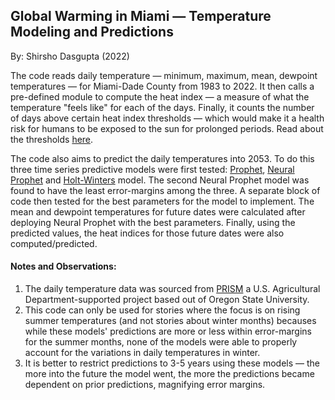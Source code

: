 ## Global Warming in Miami — Temperature Modeling and Predictions

By: Shirsho Dasgupta (2022)

The code reads daily temperature — minimum, maximum, mean, dewpoint temperatures — for Miami-Dade County from 1983 to 2022. It then calls a pre-defined module to compute the heat index — a measure of what the temperature "feels like" for each of the days.
Finally, it counts the number of days above certain heat index thresholds — which would make it a health risk for humans to be exposed to the sun for prolonged periods. Read about the thresholds [here](https://www.weather.gov/ama/heatindex#:~:text=If%20you%20are%20exposed%20to,physical%20activity%20in%20the%20heat.). 

The code also aims to predict the daily temperatures into 2053. 
To do this three time series predictive models were first tested: [Prophet](https://facebook.github.io/prophet/), [Neural Prophet](https://neuralprophet.com/) and [Holt-Winters](https://otexts.com/fpp3/holt-winters.html) model. The second Neural Prophet model was found to have the least error-margins among the three. A separate block of code then tested for the best parameters for the model to implement. The mean and dewpoint temperatures for future dates were calculated after deploying Neural Prophet with the best parameters. Finally, using the predicted values, the heat indices for those future dates were also computed/predicted. 


#### Notes and Observations:

1. The daily temperature data was sourced from [PRISM](https://prism.oregonstate.edu/) a U.S. Agricultural Department-supported project based out of Oregon State University.
2. This code can only be used for stories where the focus is on rising summer temperatures (and not stories about winter months) becauses while these models' predictions are more or less within error-margins for the summer months, none of the models were able to properly account for the variations in daily temperatures in winter.
3. It is better to restrict predictions to 3-5 years using these models — the more into the future the model went, the more the predictions became dependent on prior predictions, magnifying error margins. 
